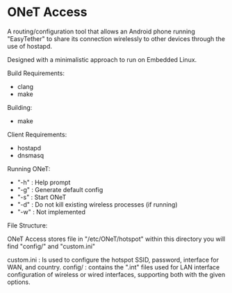 # ONeT Access

A routing/configuration tool that allows an Android phone running "EasyTether" to share its connection wirelessly
to other devices through the use of hostapd.

Designed with a minimalistic approach to run on Embedded Linux.

Build Requirements:
- clang
- make

Building:
- make

Client Requirements:
- hostapd
- dnsmasq

Running ONeT:
- "-h" : Help prompt
- "-g" : Generate default config
- "-s" : Start ONeT
- "-d" : Do not kill existing wireless processes (if running)
- "-w" : Not implemented

File Structure:

ONeT Access stores file in "/etc/ONeT/hotspot" within this directory you will find "config/" and "custom.ini"

custom.ini : Is used to configure the hotspot SSID, password, interface for WAN, and country.
config/ : contains the ".int" files used for LAN interface configuration of wireless or wired interfaces, supporting both with the given options.
